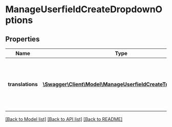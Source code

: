 # ManageUserfieldCreateDropdownOptions

## Properties
Name | Type | Description | Notes
------------ | ------------- | ------------- | -------------
**translations** | [**\Swagger\Client\Model\ManageUserfieldCreateTranslationsL2**](ManageUserfieldCreateTranslationsL2.md) | Array of translations, the system default language translation is mandatory | 

[[Back to Model list]](../README.md#documentation-for-models) [[Back to API list]](../README.md#documentation-for-api-endpoints) [[Back to README]](../README.md)


